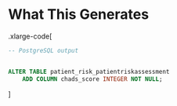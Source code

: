 # What This Generates

.xlarge-code[

```sql
-- PostgreSQL output


ALTER TABLE patient_risk_patientriskassessment
    ADD COLUMN chads_score INTEGER NOT NULL;
```

]
